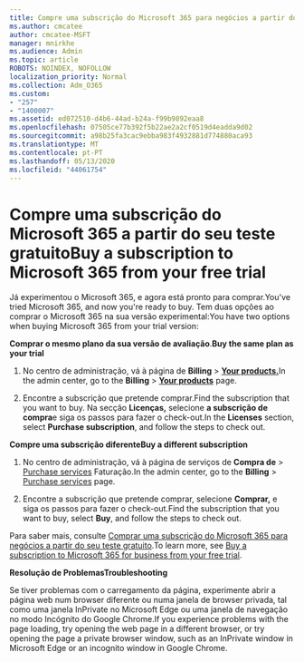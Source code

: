 ```yaml
---
title: Compre uma subscrição do Microsoft 365 para negócios a partir do seu teste gratuito
ms.author: cmcatee
author: cmcatee-MSFT
manager: mnirkhe
ms.audience: Admin
ms.topic: article
ROBOTS: NOINDEX, NOFOLLOW
localization_priority: Normal
ms.collection: Adm_O365
ms.custom:
- "257"
- "1400007"
ms.assetid: ed072510-d4b6-44ad-b24a-f99b9892eaa8
ms.openlocfilehash: 07505ce77b392f5b22ae2a2cf0519d4eadda9d02
ms.sourcegitcommit: a98b25fa3cac9ebba983f4932881d774880aca93
ms.translationtype: MT
ms.contentlocale: pt-PT
ms.lasthandoff: 05/13/2020
ms.locfileid: "44061754"
---
```

# <a name="buy-a-subscription-to-microsoft-365-from-your-free-trial"></a><span data-ttu-id="2a921-102">Compre uma subscrição do Microsoft 365 a partir do seu teste gratuito</span><span class="sxs-lookup"><span data-stu-id="2a921-102">Buy a subscription to Microsoft 365 from your free trial</span></span>

<span data-ttu-id="2a921-103">Já experimentou o Microsoft 365, e agora está pronto para comprar.</span><span class="sxs-lookup"><span data-stu-id="2a921-103">You've tried Microsoft 365, and now you're ready to buy.</span></span> <span data-ttu-id="2a921-104">Tem duas opções ao comprar o Microsoft 365 na sua versão experimental:</span><span class="sxs-lookup"><span data-stu-id="2a921-104">You have two options when buying Microsoft 365 from your trial version:</span></span>
  
 <span data-ttu-id="2a921-105">**Comprar o mesmo plano da sua versão de avaliação**.</span><span class="sxs-lookup"><span data-stu-id="2a921-105">**Buy the same plan as your trial**</span></span>
  
1. <span data-ttu-id="2a921-106">No centro de administração, vá à página de **Billing** \> **[Your products.](https://go.microsoft.com/fwlink/p/?linkid=842054)**</span><span class="sxs-lookup"><span data-stu-id="2a921-106">In the admin center, go to the **Billing** \> **[Your products](https://go.microsoft.com/fwlink/p/?linkid=842054)** page.</span></span>

2. <span data-ttu-id="2a921-107">Encontre a subscrição que pretende comprar.</span><span class="sxs-lookup"><span data-stu-id="2a921-107">Find the subscription that you want to buy.</span></span> <span data-ttu-id="2a921-108">Na secção **Licenças,** selecione **a subscrição de compra**e siga os passos para fazer o check-out.</span><span class="sxs-lookup"><span data-stu-id="2a921-108">In the **Licenses** section, select **Purchase subscription**, and follow the steps to check out.</span></span>

<span data-ttu-id="2a921-109">**Compre uma subscrição diferente**</span><span class="sxs-lookup"><span data-stu-id="2a921-109">**Buy a different subscription**</span></span>
  
1. <span data-ttu-id="2a921-110">No centro de administração, vá à página de serviços de **Compra de** \> [Purchase services](https://go.microsoft.com/fwlink/p/?linkid=868433) Faturação.</span><span class="sxs-lookup"><span data-stu-id="2a921-110">In the admin center, go to the **Billing** \> [Purchase services](https://go.microsoft.com/fwlink/p/?linkid=868433) page.</span></span>

3. <span data-ttu-id="2a921-111">Encontre a subscrição que pretende comprar, selecione **Comprar,** e siga os passos para fazer o check-out.</span><span class="sxs-lookup"><span data-stu-id="2a921-111">Find the subscription that you want to buy, select **Buy**, and follow the steps to check out.</span></span>

<span data-ttu-id="2a921-112">Para saber mais, consulte [Comprar uma subscrição do Microsoft 365 para negócios a partir do seu teste gratuito](https://docs.microsoft.com/office365/admin/subscriptions-and-billing/buy-a-subscription-from-your-free-trial).</span><span class="sxs-lookup"><span data-stu-id="2a921-112">To learn more, see [Buy a subscription to Microsoft 365 for business from your free trial](https://docs.microsoft.com/office365/admin/subscriptions-and-billing/buy-a-subscription-from-your-free-trial).</span></span>

<span data-ttu-id="2a921-113">**Resolução de Problemas**</span><span class="sxs-lookup"><span data-stu-id="2a921-113">**Troubleshooting**</span></span>

<span data-ttu-id="2a921-114">Se tiver problemas com o carregamento da página, experimente abrir a página web num browser diferente ou numa janela de browser privada, tal como uma janela InPrivate no Microsoft Edge ou uma janela de navegação no modo Incógnito do Google Chrome.</span><span class="sxs-lookup"><span data-stu-id="2a921-114">If you experience problems with the page loading, try opening the web page in a different browser, or try opening the page a private browser window, such as an InPrivate window in Microsoft Edge or an incognito window in Google Chrome.</span></span>

